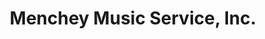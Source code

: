 ---
title: "Menchey Music Service, Inc."
url: /harrisburg/menchey-music-service-inc/
shop: Musik
---